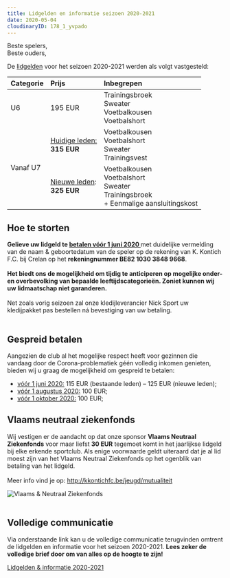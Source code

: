 ```yaml
---
title: Lidgelden en informatie seizoen 2020-2021
date: 2020-05-04
cloudinaryID: 178_1_yvpado
---
```

<p>Beste spelers,<br />Beste ouders,</p>
<p>De <u>lidgelden</u> voor het seizoen 2020-2021 werden als volgt vastgesteld:</p>
<table width="100%" cellspacing="0">
  <thead>
    <tr>
      <th class="align-left">Categorie</th>
      <th class="align-left" style="text-align: left;">Prijs</th>
      <th class="align-left" style="text-align: left;">Inbegrepen</th>
    </tr>
  </thead>
  <tbody>
    <tr>
      <td class="dark">U6</td>
      <td>195 EUR</td>
      <td>Trainingsbroek<br />Sweater<br />Voetbalkousen<br />Voetbalshort</td>
    </tr>
    <tr>
      <td class="dark" rowspan="2">Vanaf U7</td>
      <td><u>Huidige leden:</u><br /><b>315 EUR</b></td>
      <td>
        Voetbalkousen<br />Voetbalshort<br />Sweater<br />Trainingsvest
      </td>
    </tr>
    <tr>
      <td><u>Nieuwe leden</u>:<br/><b>325 EUR</b></td>
      <td>
        Voetbalkousen<br />Voetbalshort<br />Sweater<br />Trainingsbroek<br/>+ Eenmalige aansluitingskost
    </tr>
  </tbody>
</table>
<h2>Hoe te storten</h2>
<p><strong>Gelieve uw lidgeld te <u>betalen v&oacute;&oacute;r 1 juni 2020 </u></strong>met duidelijke vermelding van de naam &amp; geboortedatum van de speler op de rekening van K. Kontich F.C. bij Crelan op het <strong>rekeningnummer BE82 1030 3848 9668</strong>. <br /><br /><strong>Het biedt ons de mogelijkheid om tijdig te anticiperen op mogelijke onder-
en overbevolking van bepaalde leeftijdscategorieën. Zoniet kunnen wij uw lidmaatschap niet garanderen.</strong><br /><br />Net zoals vorig seizoen zal onze kledijleverancier Nick Sport uw kledijpakket pas bestellen n&aacute; bevestiging van uw betaling. <br /><br /></p>
<h2>Gespreid betalen</h2>
<p>Aangezien de club al het mogelijke respect heeft voor gezinnen die vandaag door de Corona-problematiek géén volledig inkomen genieten, bieden wij u graag de mogelijkheid om gespreid te betalen:</p>
<ul style="margin-top: 0.3em;">
<li><u>vóór 1 juni 2020:</u> 115 EUR (bestaande leden) – 125 EUR (nieuwe leden);</li>
<li><u>vóór 1 augustus 2020:</u> 100 EUR;</li>
<li><u>vóór 1 oktober 2020:</u> 100 EUR;</li>
</ul>
<h2>Vlaams neutraal ziekenfonds</h2>
<p>Wij vestigen er de aandacht op dat onze sponsor <strong>Vlaams Neutraal Ziekenfonds</strong> voor maar liefst <strong>30 EUR</strong> tegemoet komt in het jaarlijkse lidgeld bij elke erkende sportclub. Als enige voorwaarde geldt uiteraard dat je al lid moest zijn van het Vlaams Neutraal Ziekenfonds op het ogenblik van betaling van het lidgeld. <br /><br />Meer info vind je op: <a href="http://kkontichfc.be/jeugd/mutualiteit">http://kkontichfc.be/jeugd/mutualiteit</a></p>
<div class="center"><img style="max-width: 80%;" src="https://res.cloudinary.com/kkontichfc/image/upload/v1556376650/sponsors/vlaams-neutraal-ziekenfonds.png" alt="Vlaams &amp; Neutraal Ziekenfonds" /></div>
<div class="center">&nbsp;</div>
<h2>Volledige communicatie</h2>
<p>Via onderstaande link kan u de volledige communicatie terugvinden omtrent de lidgelden en informatie voor het seizoen 2020-2021. <strong>Lees zeker de volledige brief door om van alles op de hoogte te zijn!</strong></p>
<div><a class="more" title="Lidgelden 2020-2021" href="https://res.cloudinary.com/kkontichfc/image/upload/v1588615988/downloads/K_Kontich_FC_brief_lidgelden_2020_-_2021_dwnwre.pdf" target="_blank" rel="noopener">Lidgelden &amp; informatie 2020-2021</a></div>